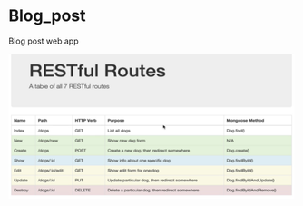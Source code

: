 # Blog_post
Blog post web app


![alt text](https://github.com/Lijun1991/Blog_post/blob/master/RESTful%20RoutePlusmongoose_method.png "RESTful Route + Mongoose Method")
